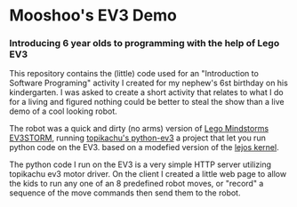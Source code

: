 Mooshoo's EV3 Demo
==========
### Introducing 6 year olds to programming with the help of Lego EV3

This repository contains the (little) code used for an "Introduction to Software Programing" activity I created for my nephew's 6st birthday on his kindergarten. I was asked to create a short activity that relates to what I do for a living and figured nothing could be better to steal the show than a live demo of a cool looking robot.

The robot was a quick and dirty (no arms) version of [Lego Mindstorms EV3STORM](http://www.lego.com/en-us/mindstorms), running [topikachu's python-ev3](https://github.com/topikachu/python-ev3) a project that let you run python code on the EV3. based on a modefied version of the [lejos kernel](http://sourceforge.net/projects/lejos/).

The python code I run on the EV3 is a very simple HTTP server utilizing topikachu ev3 motor driver. On the client I created a little web page to allow the kids to run any one of an 8 predefined robot moves, or "record" a sequence of the move commands then send them to the robot.
